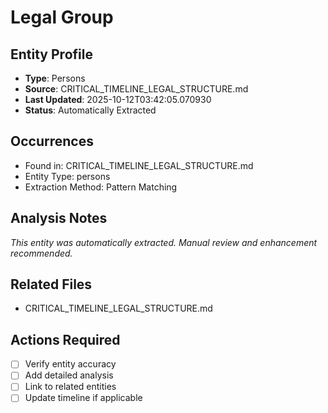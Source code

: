 # Legal Group

## Entity Profile
- **Type**: Persons
- **Source**: CRITICAL_TIMELINE_LEGAL_STRUCTURE.md
- **Last Updated**: 2025-10-12T03:42:05.070930
- **Status**: Automatically Extracted

## Occurrences
- Found in: CRITICAL_TIMELINE_LEGAL_STRUCTURE.md
- Entity Type: persons
- Extraction Method: Pattern Matching

## Analysis Notes
*This entity was automatically extracted. Manual review and enhancement recommended.*

## Related Files
- CRITICAL_TIMELINE_LEGAL_STRUCTURE.md

## Actions Required
- [ ] Verify entity accuracy
- [ ] Add detailed analysis
- [ ] Link to related entities
- [ ] Update timeline if applicable
